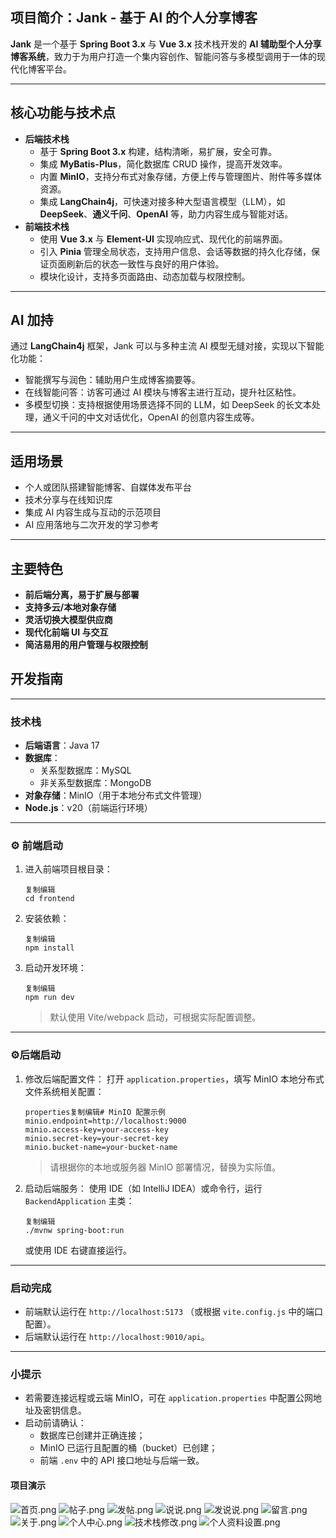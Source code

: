 ##  项目简介：Jank - 基于 AI 的个人分享博客

**Jank** 是一个基于 **Spring Boot 3.x** 与 **Vue 3.x** 技术栈开发的 **AI 辅助型个人分享博客系统**，致力于为用户打造一个集内容创作、智能问答与多模型调用于一体的现代化博客平台。

------

##  核心功能与技术点

- **后端技术栈**
  - 基于 **Spring Boot 3.x** 构建，结构清晰，易扩展，安全可靠。
  - 集成 **MyBatis-Plus**，简化数据库 CRUD 操作，提高开发效率。
  - 内置 **MinIO**，支持分布式对象存储，方便上传与管理图片、附件等多媒体资源。
  - 集成 **LangChain4j**，可快速对接多种大型语言模型（LLM），如 **DeepSeek**、**通义千问**、**OpenAI** 等，助力内容生成与智能对话。
- **前端技术栈**
  - 使用 **Vue 3.x** 与 **Element-UI** 实现响应式、现代化的前端界面。
  - 引入 **Pinia** 管理全局状态，支持用户信息、会话等数据的持久化存储，保证页面刷新后的状态一致性与良好的用户体验。
  - 模块化设计，支持多页面路由、动态加载与权限控制。

------

##  AI 加持

通过 **LangChain4j** 框架，Jank 可以与多种主流 AI 模型无缝对接，实现以下智能化功能：

- 智能撰写与润色：辅助用户生成博客摘要等。
- 在线智能问答：访客可通过 AI 模块与博客主进行互动，提升社区粘性。
- 多模型切换：支持根据使用场景选择不同的 LLM，如 DeepSeek 的长文本处理，通义千问的中文对话优化，OpenAI 的创意内容生成等。

------

##  适用场景

- 个人或团队搭建智能博客、自媒体发布平台
- 技术分享与在线知识库
- 集成 AI 内容生成与互动的示范项目
- AI 应用落地与二次开发的学习参考

------

##  主要特色

-  **前后端分离，易于扩展与部署**
- **支持多云/本地对象存储**
-  **灵活切换大模型供应商**
- **现代化前端 UI 与交互**
- **简洁易用的用户管理与权限控制**

## 开发指南

------

###  技术栈

- **后端语言**：Java 17
- **数据库**：
  - 关系型数据库：MySQL
  - 非关系型数据库：MongoDB
- **对象存储**：MinIO（用于本地分布式文件管理）
- **Node.js**：v20（前端运行环境）

------

### ⚙️ 前端启动

1. 进入前端项目根目录：

   ```
   复制编辑
   cd frontend
   ```

2. 安装依赖：

   ```
   复制编辑
   npm install
   ```

3. 启动开发环境：

   ```
   复制编辑
   npm run dev
   ```

   > 默认使用 Vite/webpack 启动，可根据实际配置调整。

------

###  ⚙️后端启动

1. 修改后端配置文件：
    打开 `application.properties`，填写 MinIO 本地分布式文件系统相关配置：

   ```application.properties
   properties复制编辑# MinIO 配置示例
   minio.endpoint=http://localhost:9000
   minio.access-key=your-access-key
   minio.secret-key=your-secret-key
   minio.bucket-name=your-bucket-name
   ```

   > 请根据你的本地或服务器 MinIO 部署情况，替换为实际值。

2. 启动后端服务：
    使用 IDE（如 IntelliJ IDEA）或命令行，运行 `BackendApplication` 主类：

   ```
   复制编辑
   ./mvnw spring-boot:run
   ```

   或使用 IDE 右键直接运行。

------

###  启动完成

- 前端默认运行在 `http://localhost:5173` （或根据 `vite.config.js` 中的端口配置）。
- 后端默认运行在 `http://localhost:9010/api`。

------

###  小提示

- 若需要连接远程或云端 MinIO，可在 `application.properties` 中配置公网地址及密钥信息。
- 启动前请确认：
  - 数据库已创建并正确连接；
  - MinIO 已运行且配置的桶（bucket）已创建；
  - 前端 `.env` 中的 API 接口地址与后端一致。

#### 项目演示

![首页.png](Image/%E9%A6%96%E9%A1%B5.png)
![帖子.png](Image/%E5%B8%96%E5%AD%90.png)
![发帖.png](Image/%E5%8F%91%E5%B8%96.png)
![说说.png](Image/%E8%AF%B4%E8%AF%B4.png)
![发说说.png](Image/%E5%8F%91%E8%AF%B4%E8%AF%B4.png)
![留言.png](Image/%E7%95%99%E8%A8%80.png)
![关于.png](Image/%E5%85%B3%E4%BA%8E.png)
![个人中心.png](Image/%E4%B8%AA%E4%BA%BA%E4%B8%AD%E5%BF%83.png)
![技术栈修改.png](Image/%E6%8A%80%E6%9C%AF%E6%A0%88%E4%BF%AE%E6%94%B9.png)
![个人资料设置.png](Image/%E4%B8%AA%E4%BA%BA%E8%B5%84%E6%96%99%E8%AE%BE%E7%BD%AE.png)
